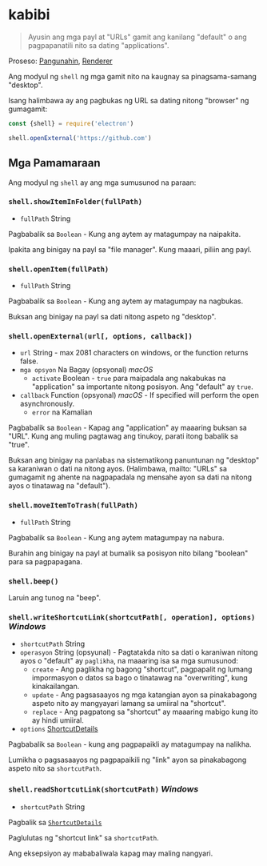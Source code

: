 # kabibi

> Ayusin ang mga payl at "URLs" gamit ang kanilang "default" o ang pagpapanatili nito sa dating "applications".

Proseso: [Pangunahin](../glossary.md#main-process), [Renderer](../glossary.md#renderer-process)

Ang modyul ng `shell` ng mga gamit nito na kaugnay sa pinagsama-samang "desktop".

Isang halimbawa ay ang pagbukas ng URL sa dating nitong "browser" ng gumagamit:

```javascript
const {shell} = require('electron')

shell.openExternal('https://github.com')
```

## Mga Pamamaraan

Ang modyul ng `shell` ay ang mga sumusunod na paraan:

### `shell.showItemInFolder(fullPath)`

* `fullPath` String

Pagbabalik sa `Boolean` - Kung ang aytem ay matagumpay na naipakita.

Ipakita ang binigay na payl sa "file manager". Kung maaari, piliin ang payl.

### `shell.openItem(fullPath)`

* `fullPath` String

Pagbabalik sa `Boolean` - Kung ang aytem ay matagumpay na nagbukas.

Buksan ang binigay na payl sa dati nitong aspeto ng "desktop".

### `shell.openExternal(url[, options, callback])`

* `url` String - max 2081 characters on windows, or the function returns false.
* `mga opsyon` Na Bagay (opsyonal) *macOS* 
  * `activate` Boolean - `true` para maipadala ang nakabukas na "application" sa importante nitong posisyon. Ang "default" ay `true`.
* `callback` Function (opsyonal) *macOS* - If specified will perform the open asynchronously. 
  * `error` na Kamalian

Pagbabalik sa `Boolean` - Kapag ang "application" ay maaaring buksan sa "URL". Kung ang muling pagtawag ang tinukoy, parati itong babalik sa "true".

Buksan ang binigay na panlabas na sistematikong panuntunan ng "desktop" sa karaniwan o dati na nitong ayos. (Halimbawa, mailto: "URLs" sa gumagamit ng ahente na nagpapadala ng mensahe ayon sa dati na nitong ayos o tinatawag na "default").

### `shell.moveItemToTrash(fullPath)`

* `fullPath` String

Pagbabalik sa `Boolean` - Kung ang aytem matagumpay na nabura.

Burahin ang binigay na payl at bumalik sa posisyon nito bilang "boolean" para sa pagpapagana.

### `shell.beep()`

Laruin ang tunog na "beep".

### `shell.writeShortcutLink(shortcutPath[, operation], options)` *Windows*

* `shortcutPath` String
* `operasyon` String (opsyunal) - Pagtatakda nito sa dati o karaniwan nitong ayos o "default" ay `paglikha`, na maaaring isa sa mga sumusunod: 
  * `create` - Ang paglikha ng bagong "shortcut", pagpapalit ng lumang impormasyon o datos sa bago o tinatawag na "overwriting", kung kinakailangan.
  * `update` - Ang pagsasaayos ng mga katangian ayon sa pinakabagong aspeto nito ay mangyayari lamang sa umiiral na "shortcut".
  * `replace` - Ang pagpatong sa "shortcut" ay maaaring mabigo kung ito ay hindi umiiral.
* `options` [ShortcutDetails](structures/shortcut-details.md)

Pagbabalik sa `Boolean` - kung ang pagpapaikli ay matagumpay na nalikha.

Lumikha o pagsasaayos ng pagpapaikili ng "link" ayon sa pinakabagong aspeto nito sa `shortcutPath`.

### `shell.readShortcutLink(shortcutPath)` *Windows*

* `shortcutPath` String

Pagbalik sa [`ShortcutDetails`](structures/shortcut-details.md)

Paglulutas ng "shortcut link" sa `shortcutPath`.

Ang eksepsiyon ay mababaliwala kapag may maling nangyari.